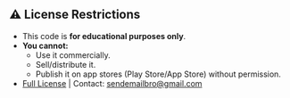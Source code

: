 ## ⚠️ License Restrictions  
- This code is **for educational purposes only**.  
- **You cannot:**  
  - Use it commercially.  
  - Sell/distribute it.  
  - Publish it on app stores (Play Store/App Store) without permission.  
- [Full License](LICENSE) | Contact: sendemailbro@gmail.com  
